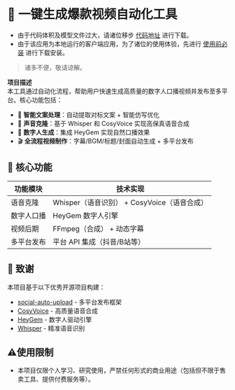 # 🚀 一键生成爆款视频自动化工具

- 由于代码体积及模型文件过大，请诸位移步 [代码地址](代码地址.txt) 进行下载。
- 由于该应用为本地运行的客户端应用，为了诸位的使用体验，先进行 [使用前必装](使用前必装.txt) 进行下载安装。

> 诸多不便，敬请谅解。

**项目描述**  
本工具通过自动化流程，帮助用户快速生成高质量的数字人口播视频并发布至多平台。核心功能包括：
- 📝 **智能文案处理**：自动提取对标文案 + 智能仿写优化
- 🎤 **声音克隆**：基于 Whisper 和 CosyVoice 实现高保真语音合成
- 👥 **数字人生成**：集成 HeyGem 实现自然口播效果
- 🎬 **全流程视频制作**：字幕/BGM/标题/封面自动生成 + 多平台发布

## 🌟 核心功能
| 功能模块          | 技术实现                     |
|-------------------|------------------------------|
| 语音克隆          | Whisper（语音识别） + CosyVoice（语音合成） |
| 数字人口播        | HeyGem 数字人引擎            |
| 视频后期          | FFmpeg（合成） + 动态字幕    |
| 多平台发布        | 平台 API 集成（抖音/B站等）  |


## 🤝 致谢
本项目基于以下优秀开源项目构建：
- [social-auto-upload](https://github.com/...) - 多平台发布框架
- [CosyVoice](https://github.com/tencent-ailab/cosyvoice) - 高质量语音合成
- [HeyGem](https://github.com/...) - 数字人驱动引擎
- [Whisper](https://github.com/openai/whisper) - 精准语音识别


## ⚠️使用限制
- 本项目仅限个人学习、研究使用，严禁任何形式的商业用途（包括但不限于售卖工具、提供付费服务等）。
